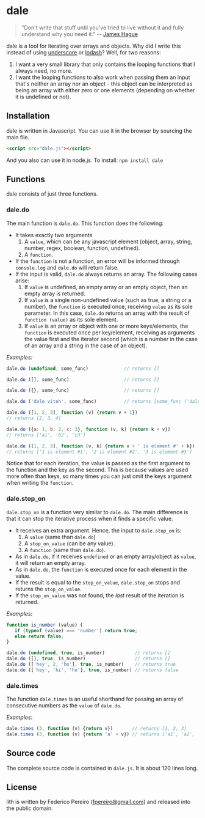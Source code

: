 # dale

> "Don't write that stuff until you've tried to live without it and fully understand why you need it." -- [James Hague](http://prog21.dadgum.com/187.html)

dale is a tool for iterating over arrays and objects. Why did I write this instead of using [underscore](https://github.com/jashkenas/underscore) or [lodash](https://github.com/lodash/lodash)? Well, for two reasons:

1. I want a very small library that only contains the looping functions that I always need, no more.
2. I want the looping functions to also work when passing them an input that's neither an array nor an object - this object can be interpreted as being an array with either zero or one elements (depending on whether it is undefined or not).

## Installation

dale is written in Javascript. You can use it in the browser by sourcing the main file.

```html
<script src="dale.js"></script>
```

And you also can use it in node.js. To install: `npm install dale`

## Functions

dale consists of just three functions.

### dale.do

The main function is `dale.do`. This function does the following:

- It takes exactly two arguments
   1. A `value`, which can be any javascript element (object, array, string, number, regex, boolean, function, undefined).
   2. A `function`.
- If the `function` is not a function, an error will be informed through `console.log` and `dale.do` will return false.
- If the input is valid, `dale.do` always returns an array. The following cases arise:
   1. If `value` is undefined, an empty array or an empty object, then an empty array is returned.
   2. If `value` is a single non-undefined value (such as true, a string or a number), the `function` is executed once, receiving `value` as its sole parameter. In this case, `dale.do` returns an array with the result of `function (value)` as its sole element.
   3. If `value` is an array or object with one or more keys/elements, the `function` is executed once per key/element, receiving as arguments the value first and the iterator second (which is a number in the case of an array and a string in the case of an object).

*Examples:*

```javascript
dale.do (undefined, some_func)             // returns []

dale.do ([], some_func)                    // returns []

dale.do ({}, some_func)                    // returns []

dale.do ('dale viteh', some_func)          // returns [some_func ('dale viteh')]

dale.do ([1, 2, 3], function (v) {return v + 1})
// returns [2, 3, 4]

dale.do ({a: 1, b: 2, c: 3}, function (v, k) {return k + v})
// returns ['a1', 'b2', 'c3']

dale.do ([1, 2, 3], function (v, k) {return v + ' is element #' + k})
// returns ['1 is element #1', '2 is element #2', '3 is element #3']
```

Notice that for each iteration, the value is passed as the first argument to the function and the key as the second. This is because values are used more often than keys, so many times you can just omit the keys argument when writing the `function`.

### dale.stop\_on

`dale.stop_on` is a function very similar to `dale.do`. The main difference is that it can stop the iterative process when it finds a specific value.

- It receives an extra argument. Hence, the input to `dale.stop_on` is:
   1. A `value` (same than `dale.do`)
   2. A `stop_on_value` (can be any value).
   3. A `function` (same than `dale.do`).
- As in `dale.do`, if it receives `undefined` or an empty array/object as `value`, it will return an empty array.
- As in `dale.do`, the `function` is executed once for each element in the value.
- If the result is equal to the `stop_on_value`, `dale.stop_on` stops and returns the `stop_on_value`.
- If the `stop_on_value` was not found, the *last* result of the iteration is returned.

*Examples:*

```javascript
function is_number (value) {
   if (typeof (value) === 'number') return true;
   else return false;
}

dale.do (undefined, true, is_number)           // returns []
dale.do ([], true, is_number)                  // returns []
dale.do (['hey', 2, 'ho'], true, is_number)    // returns true
dale.do (['hey', 'hi', 'ho'], true, is_number) // returns false
```

### dale.times

The function `dale.times` is an useful shorthand for passing an array of consecutive numbers as the `value` of `dale.do`.

*Examples*:

```javascript
dale.times (3, function (v) {return v})       // returns [1, 2, 3]
dale.times (3, function (v) {return 'a' + v}) // returns ['a1', 'a2', 'a3']
```

## Source code

The complete source code is contained in `dale.js`. It is about 120 lines long.

## License

lith is written by Federico Pereiro (fpereiro@gmail.com) and released into the public domain.
